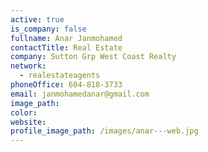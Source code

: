 ```yaml
---
active: true
is_company: false
fullname: Anar Janmohamed
contactTitle: Real Estate
company: Sutton Grp West Coast Realty
network:
  - realestateagents
phoneOffice: 604-818-3733
email: janmohamedanar@gmail.com
image_path:
color:
website:
profile_image_path: /images/anar---web.jpg
---
```



